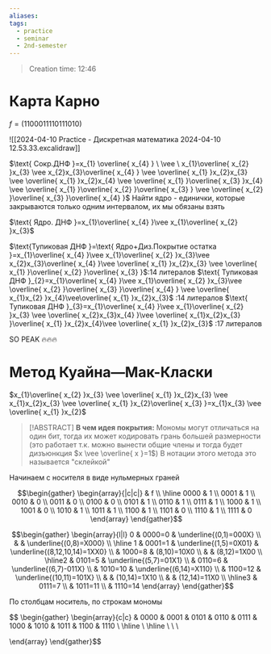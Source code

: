 ```yaml
---
aliases: 
tags:
  - practice
  - seminar
  - 2nd-semester
---
```


> Creation time: 12:46

# Карта Карно

$f=(1100 0111 1011 1010)$

![[2024-04-10 Practice - Дискретная математика 2024-04-10 12.53.33.excalidraw]]

$\text{ Сокр.ДНФ }=x_{1} \overline{ x_{4} } \ \vee \ x_{1}\overline{ x_{2} }x_{3} \vee x_{2}x_{3}\overline{ x_{4} } \vee \overline{ x_{1} }x_{2}x_{3} \vee \overline{ x_{1} }x_{2}x_{4} \vee \overline{ x_{1} }\overline{ x_{3} }x_{4} \vee \overline{ x_{1} }\overline{ x_{2} }\overline{ x_{3} } \vee \overline{ x_{2} }\overline{ x_{3} }\overline{ x_{4} }$
Найти ядро - единички, которые закрываются только одним интервалом, их мы обязаны взять

$\text{ Ядро. ДНФ }=x_{1}\overline{ x_{4} }\vee x_{1}\overline{ x_{2} }x_{3}$

$\text{Тупиковая ДНФ }=\text{ Ядро+Диз.Покрытие остатка }=x_{1}\overline{ x_{4} }\vee x_{1}\overline{ x_{2} }x_{3}\vee x_{2}x_{3}\overline{ x_{4} }\vee \overline{ x_{1} }x_{2}x_{3} \vee \overline{ x_{1} }\overline{ x_{2} }\overline{ x_{3} }$:14 литералов
$\text{ Тупиковая ДНФ }_{2}=x_{1}\overline{ x_{4} }\vee x_{1}\overline{ x_{2} }x_{3}\vee \overline{ x_{2} }\overline{ x_{3} }\overline{ x_{4} } \vee \overline{ x_{1}x_{2} }x_{4}\vee\overline{ x_{1} }x_{2}x_{3}$
:14 литералов
$\text{ Тупиковая ДНФ }_{3}=x_{1}\overline{ x_{4} }\vee x_{1}\overline{ x_{2} }x_{3} \vee \overline{ x_{2}x_{3}x_{4} }\vee \overline{ x_{1}x_{2}x_{3} }\overline{ x_{1} }x_{2}x_{4}\vee \overline{ x_{1} }x_{2}x_{3}$
:17 литералов

SO PEAK 🔥🔥🔥

# Метод Куайна—Мак-Класки 

$x_{1}\overline{ x_{2} }x_{3} \vee \overline{ x_{1} }x_{2}x_{3} \vee x_{1}x_{2}x_{3} \vee \overline{ x_{1} }x_{2}\overline{ x_{3} }=x_{1}x_{3} \vee \overline{ x_{1} }x_{2}$

>[!ABSTRACT]
>**В чем идея покрытия:**
>Мономы могут отличаться на один бит, тогда их может кодировать грань большей размерности (это работает т.к. можно вынести общие члены и тогда будет дизъюнкция $x \vee \overline{ x }=1$)
>В нотации этого метода это называется "склейкой"

Начинаем с носителя в виде нульмерных граней

$$\begin{gather}
\begin{array}{|c|c|}
 & f  \\
\hline
0000 & 1 \\
0001 & 1 \\
0010 & 0 \\
0011 & 0 \\
0100 & 0 \\
0101 & 1 \\
0110 & 1 \\
0111 & 1 \\
1000 & 1 \\
1001 & 0 \\
1010 & 1 \\
1011 & 1 \\
1100 & 1 \\
1101 & 0 \\
1110 & 1 \\
1111 & 0 
\end{array}
\end{gather}$$

$$\begin{gather}
\begin{array}{l|l}
0 & 0000=0 & \underline{(0,1)=000X} \\
 &  & \underline{(0,8)=X000} \\
\hline 1 & 0001=1 & \underline{(1,5)=0X01} & \underline{(8,12,10,14)=1XX0} \\ 
 & 1000=8 & (8,10)=10X0  \\
 &  & (8,12)=1X00 \\
\hline2 & 0101=5 & \underline{(5,7)=01X1} \\
 & 0110=6 & \underline{(6,7)-011X} \\
 & 1010=10 & \underline{(6,14)=X110} \\
 & 1100=12 & \underline{(10,11)=101X} \\
 &  & (10,14)=1X10 \\
 &  & (12,14)=11X0 \\
\hline3 & 0111=7 \\
 & 1011=11 \\
 & 1110=14
\end{array}
\end{gather}$$

По столбцам носитель, по строкам мономы

$$
\begin{gather}
\begin{array}{c|c}
 & 0000 & 0001 & 0101 & 0110 & 0111 & 1000 & 1010 & 1011 & 1100 & 1110 \\
\hline  \\
\hline \\
 \\
 \\
 
\end{array}
\end{gather}$$

